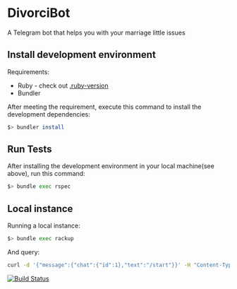# DivorciBot
A Telegram bot that helps you with your marriage little issues

## Install development environment
Requirements:
 - Ruby - check out [.ruby-version](.ruby-version)
 - Bundler

After meeting the requirement, execute this command to install the development dependencies:

```bash
$> bundler install
```

## Run Tests
After installing the development environment in your local machine(see above), run this command:
```bash
$> bundle exec rspec
```

## Local instance
Running a local instance:

```bash
$> bundle exec rackup
```

And query:
```bash
curl -d '{"message":{"chat":{"id":1},"text":"/start"}}' -H "Content-Type: application/json" -X POST http://localhost:9292/messages
```

[![Build Status](https://travis-ci.org/elmendalerenda/divorciBot.svg?branch=master)](https://travis-ci.org/elmendalerenda/divorciBot)
